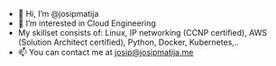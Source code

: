 - 👋 Hi, I’m @josipmatija
- 👀 I’m interested in Cloud Engineering
- My skillset consists of: Linux, IP networking (CCNP certified), AWS (Solution Architect certified), Python, Docker, Kubernetes,..
- 📫 You can contact me at josip@josipmatija.me

<!---
josipmatija/josipmatija is a ✨ special ✨ repository because its `README.md` (this file) appears on your GitHub profile.
You can click the Preview link to take a look at your changes.
--->
